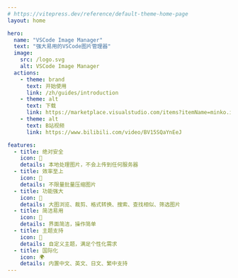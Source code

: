 ```yaml
---
# https://vitepress.dev/reference/default-theme-home-page
layout: home

hero:
  name: "VSCode Image Manager"
  text: "强大易用的VSCode图片管理器"
  image:
    src: /logo.svg
    alt: VSCode Image Manager
  actions:
    - theme: brand
      text: 开始使用
      link: /zh/guides/introduction
    - theme: alt
      text: 下载
      link: https://marketplace.visualstudio.com/items?itemName=minko.image-manager
    - theme: alt
      text: B站视频
      link: https://www.bilibili.com/video/BV15SQaYnEeJ

features:
  - title: 绝对安全
    icon: 🔐
    details: 本地处理图片，不会上传到任何服务器
  - title: 效率至上
    icon: 🚀
    details: 不限量批量压缩图片
  - title: 功能强大
    icon: 💪
    details: 大图浏览、裁剪、格式转换、搜索、查找相似、筛选图片
  - title: 简洁易用
    icon: 🎨
    details: 界面简洁，操作简单
  - title: 主题支持
    icon: 🌈
    details: 自定义主题，满足个性化需求
  - title: 国际化
    icon: 🌍
    details: 内置中文、英文、日文、繁中支持
---
```


